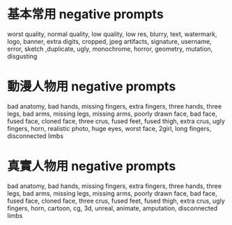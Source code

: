 # 基本常用 negative prompts
worst quality, normal quality, low quality, low res, blurry, text, watermark, logo, banner, extra digits, cropped, jpeg artifacts, signature, username, error, sketch ,duplicate, ugly, monochrome, horror, geometry, mutation, disgusting

# 動漫人物用 negative prompts
bad anatomy, bad hands, missing fingers, extra fingers, three hands, three legs, bad arms, missing legs, missing arms, poorly drawn face, bad face, fused face, cloned face, three crus, fused feet, fused thigh, extra crus, ugly fingers, horn, realistic photo, huge eyes, worst face, 2girl, long fingers, disconnected limbs

# 真實人物用 negative prompts
bad anatomy, bad hands, missing fingers, extra fingers, three hands, three legs, bad arms, missing legs, missing arms, poorly drawn face, bad face, fused face, cloned face, three crus, fused feet, fused thigh, extra crus, ugly fingers, horn, cartoon, cg, 3d, unreal, animate, amputation, disconnected limbs